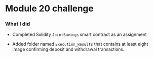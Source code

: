 # Module 20 challenge

### What I did

* Completed Solidity `JointSavings` smart contract as an assignment

* Added folder named `Execution_Results` that contains at least eight image confirming deposit and withdrawal transactions.